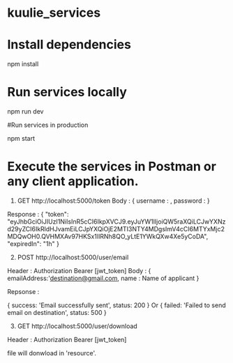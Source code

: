 # kuulie_services

# Install dependencies

npm install

# Run services locally

npm run dev

#Run services in production

npm start

# Execute the services in Postman or any client application.

1. GET http://localhost:5000/token
Body :
{
username : <username>,
password : <password>
}

Response :
{
"token": "eyJhbGciOiJIUzI1NiIsInR5cCI6IkpXVCJ9.eyJuYW1lIjoiQW5raXQiLCJwYXNzd29yZCI6IkRldHJvamEiLCJpYXQiOjE2MTI3NTY4MDgsImV4cCI6MTYxMjc2MDQwOH0.QVHMXAv97HKSx1lIRNh8QO_yLtE1YWkQXw4Xe5yCoDA",
"expiredIn": "1h"
}

2. POST http://localhost:5000/user/email

Header : Authorization Bearer [jwt_token]
Body :
{
emailAddress:'destination@gmail.com,
name : Name of applicant
}

Repsonse :

{ success: 'Email successfully sent', status: 200 }
Or
{ failed: 'Failed to send email on destination', status: 500 }

3. GET http://localhost:5000/user/download

Header : Authorization Bearer [jwt_token]

file will donwload in 'resource'.
